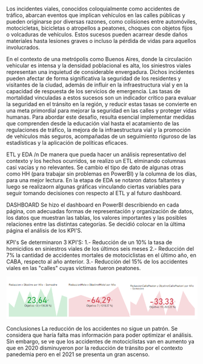 Los incidentes viales, conocidos coloquialmente como accidentes de tráfico, abarcan eventos que implican vehículos en las calles públicas y pueden originarse por diversas razones, como colisiones entre automóviles, motocicletas, bicicletas o atropellos a peatones, choques con objetos fijos o volcaduras de vehículos. Estos sucesos pueden acarrear desde daños materiales hasta lesiones graves o incluso la pérdida de vidas para aquellos involucrados.

En el contexto de una metrópolis como Buenos Aires, donde la circulación vehicular es intensa y la densidad poblacional es alta, los siniestros viales representan una inquietud de considerable envergadura. Dichos incidentes pueden afectar de forma significativa la seguridad de los residentes y visitantes de la ciudad, además de influir en la infraestructura vial y en la capacidad de respuesta de los servicios de emergencia. Las tasas de mortalidad vinculadas a estos sucesos son un indicador crítico para evaluar la seguridad en el tránsito en la región, y reducir estas tasas se convierte en una meta primordial para mejorar la seguridad en las calles y proteger vidas humanas. Para abordar este desafío, resulta esencial implementar medidas que comprenden desde la educación vial hasta el acatamiento de las regulaciones de tráfico, la mejora de la infraestructura vial y la promoción de vehículos más seguros, acompañadas de un seguimiento riguroso de las estadísticas y la aplicación de políticas eficaces.

ETL y EDA /n
De manera que pueda hacer un análisis representativo del contexto y los hechos ocurridos, se realizo un ETL elminando columnas casi vacías y no relevantes. Se cambio el tipo de dato de algunas otras como HH (para trabajar sin problemas en PowerBI) y la columna de los días, para una mejor lectura. En la etapa de EDA se notaron datos faltantes y luego se realizaorn algunas gráficas vinculando ciertas variables para seguir tomando decisiones con respecto al ETL y al futuro dashboard.

DASHBOARD 
Se hizo el dashboard en PowerBI describiendo en cada página, con adecuadas formas de representación y organización de datos, los datos que muestran las tablas, los valores importantes y las posibles relaciones entre las distintas categorías. Se decidió colocar en la última página el análisis de los KPI'S.

KPI's
Se determinaron 3 KPI'S:
1.- Reducción de un 10% la tasa de homicidios en siniestros viales de los últimos seis meses
2.- Reducción del 7% la cantidad de accidentes mortales de motociclistas en el último año, en CABA, respecto al año anterior.
3.- Reducción del 15% de los accidentes viales en las "calles" cuyas víctimas fueron peatones.

![Alt text](image.png)

Conclusiones
La reducción de los accidentes no sigue un patrón. Se considera que haría falta mas información para poder optimizar el análisis.
Sin embargo, se ve que los accidentes de motociclistas van en aumento ya que en 2020 disminuyeron por la reducción de tránsito por el contexto panedemia pero en el 2021 se presenta un gran ascenso.
